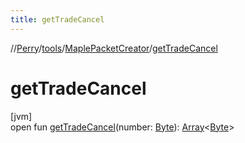 ```yaml
---
title: getTradeCancel
---
```

//[Perry](../../../index.html)/[tools](../index.html)/[MaplePacketCreator](index.html)/[getTradeCancel](get-trade-cancel.html)



# getTradeCancel



[jvm]\
open fun [getTradeCancel](get-trade-cancel.html)(number: [Byte](https://kotlinlang.org/api/latest/jvm/stdlib/kotlin/-byte/index.html)): [Array](https://kotlinlang.org/api/latest/jvm/stdlib/kotlin/-array/index.html)&lt;[Byte](https://kotlinlang.org/api/latest/jvm/stdlib/kotlin/-byte/index.html)&gt;




